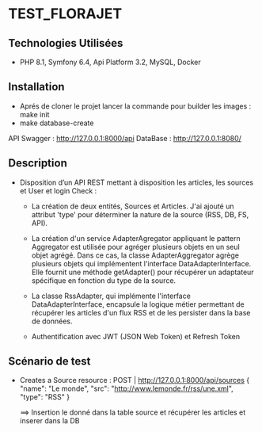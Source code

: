 # TEST_FLORAJET


Technologies Utilisées
------------
- PHP 8.1, Symfony 6.4, Api Platform 3.2, MySQL, Docker



Installation
------------

- Aprés de cloner le projet lancer la commande pour builder les images : make init
- make database-create

API Swagger : http://127.0.0.1:8000/api
DataBase : http://127.0.0.1:8080/


Description
------------

- Disposition d’un API REST mettant à disposition les articles, les sources et User et login Check :
    - La création de deux entités, Sources et Articles. J'ai ajouté un attribut 'type' pour déterminer la nature de la source (RSS, DB, FS, API).

    - La création d'un service AdapterAgregator appliquant le pattern Aggregator est utilisée pour agréger plusieurs objets en un seul objet agrégé. Dans ce cas, la classe AdapterAggregator agrège plusieurs objets qui implémentent l'interface DataAdapterInterface. Elle fournit une méthode getAdapter() pour récupérer un adaptateur spécifique en fonction du type de la source.

    - La classe RssAdapter, qui implémente l'interface DataAdapterInterface, encapsule la logique métier permettant de récupérer les articles d'un flux RSS et de les persister dans la base de données.

    - Authentification avec JWT (JSON Web Token) et Refresh Token


Scénario de test
------------

- Creates a Source resource : POST  | http://127.0.0.1:8000/api/sources
 {
  "name": "Le monde",
  "src": "http://www.lemonde.fr/rss/une.xml",
  "type": "RSS"
  }

  ==> Insertion le donné dans la table source et récupérer les articles et inserer dans la DB